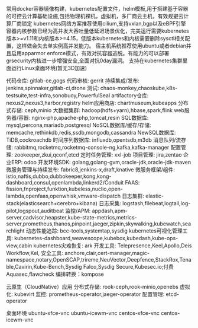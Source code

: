 常用docker容器镜像构建，kubernetes配置文件，helm模板,用于搭建基于容器的可控云计算基础设施,包括物理机裸机，虚拟机，多厂商云主机，有效规避云计算厂商锁定
kubernetes网络方案推荐使用cilium,支持vxlan,bgp以及eBPF引擎
容器内核参数已经为高并发大吞吐量低延迟场景优化，完美运行需要kubernetes版本>=v1.11和内核版本>=4.15，低版本kubernetes和内核需要删除sysctl相关配置，这样做会失去单实例高并发能力。
宿主机系统推荐使用ubuntu或者debian并且启用apparmor enforce模式，有效对抗容器逃脱。有能力的可以部署grsecurity内核进一步增强安全,全面对抗0day漏洞。
支持在kubernetes集群里面运行Linux桌面环境(暂无3D加速)

代码仓库: gitlab-ce,gogs
代码审核: gerrit
持续集成/发布: jenkins,spinnaker,gitlab-ci,drone
测试: chaos-monkey,chaoskube,k8s-testsuite,test-infra,sonobuoy,PowerfulSeal
artifactory仓库: nexus2,nexus3,harbor,registry
helm应用商店: chartmuseum,kubeapps
分布式存储: ceph,minio
大数据集群: hadoop(hdfs+yarn),hbase,spark,flink
web服务器/容器: nginx-php,apache-php,tomcat,resin
SQL数据库: mysql,percona,mariadb,postgresql
NoSQL数据库/缓存/存储: memcache,rethinkdb,redis,ssdb,mongodb,cassandra
NewSQL数据库: TiDB,cockroachdb
时间序列数据库: influxdb,opentsdb,m3db
消息队列/流存储: rabbitmq,rocketmq,rocketmq-console-ng,kafka,kafka-manager
配置管理: zookeeper,zkui,qconf,etcd
定时任务管理: xxl-job
项目管理: jira,zentao
企业ERP: odoo
开发环境SDK: golang,golang-gvm,oracle-jdk,oracle-jdk-maven
微服务管理与持续发布: fabric8,jenkins-x,draft,knative
微服务框架/组件: istio,naftis,dubbo,dubbokeeper,kong,kong-dashboard,consul,openlambda,linkerd2/Conduit
FAAS: fission,fnproject,funktion,kubeless,nuclio,open-lambda,openfaas,openwhisk,vmware-dispatch
日志集群: elastic-stack(elasticsearch+cerebro+kibana)
日志采集: logstash,filebeat,logtail,log-pilot,logspout,auditbeat
监控/APM: appdash,apm-server,cadvisor,heapster,kube-state-metrics,metrics-server,prometheus,thanos,pinpoint,jaeger,zipkin,skywalking,kubewatch,searchlight
动态性能追踪: bcc-tools,systemtap,sysdig
kubernetes可视化管理工具: kubernetes-dashboard,weavescope,kubebox,kubedash,kube-ops-view,cabin
kubernetes灾难恢复: ark
开发工具: Telepresence,Keel,Apollo,Deis Workflow,Kel,
安全工具: anchore,clair,cert-manager,magic-namespace,notary,OpenSCAP,trireme,NeuVector,Deepfence,StackRox,Tenable,Cavirin,Kube-Bench,Sysdig Falco,Sysdig Secure,Kubesec.io;付费 Aquasec,flawcheck
编排转换：kompose

云原生（CloudNative）应用
分布式存储: rook-ceph,rook-minio,openebs
虚拟化: kubevirt
监控: prometheus-operator,jaeger-operator
配置管理: etcd-operator

桌面环境
ubuntu-xfce-vnc
ubuntu-icewm-vnc
centos-xfce-vnc
centos-icewm-vnc
